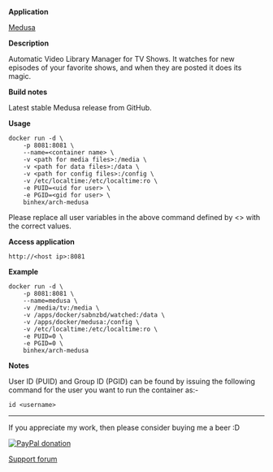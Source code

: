 **Application**

[Medusa](https://github.com/pymedusa/Medusa)

**Description**

Automatic Video Library Manager for TV Shows. It watches for new episodes of your favorite shows, and when they are posted it does its magic.

**Build notes**

Latest stable Medusa release from GitHub.

**Usage**
```
docker run -d \
    -p 8081:8081 \
    --name=<container name> \
    -v <path for media files>:/media \
    -v <path for data files>:/data \
    -v <path for config files>:/config \
    -v /etc/localtime:/etc/localtime:ro \
    -e PUID=<uid for user> \
    -e PGID=<gid for user> \
    binhex/arch-medusa
```

Please replace all user variables in the above command defined by <> with the correct values.

**Access application**

`http://<host ip>:8081`

**Example**
```
docker run -d \
    -p 8081:8081 \
    --name=medusa \
    -v /media/tv:/media \
    -v /apps/docker/sabnzbd/watched:/data \
    -v /apps/docker/medusa:/config \
    -v /etc/localtime:/etc/localtime:ro \
    -e PUID=0 \
    -e PGID=0 \
    binhex/arch-medusa
```

**Notes**

User ID (PUID) and Group ID (PGID) can be found by issuing the following command for the user you want to run the container as:-

```
id <username>
```
___
If you appreciate my work, then please consider buying me a beer  :D

[![PayPal donation](https://www.paypal.com/en_US/i/btn/btn_donate_SM.gif)](https://www.paypal.com/cgi-bin/webscr?cmd=_s-xclick&hosted_button_id=MM5E27UX6AUU4)

[Support forum](http://lime-technology.com/forum/index.php?topic=45847.0)